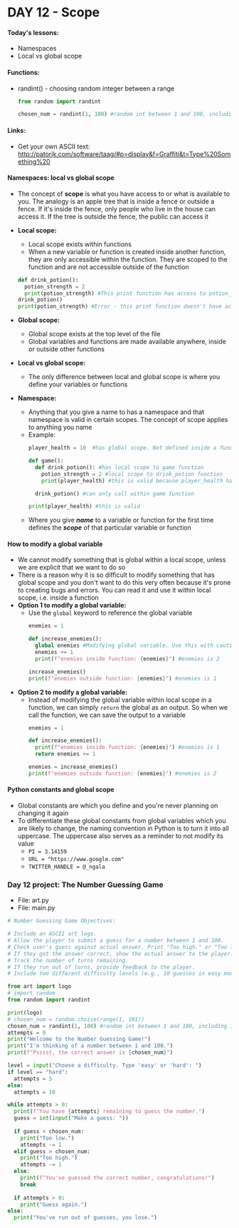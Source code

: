# DAY 12 - Scope

#### Today's lessons:
- Namespaces
- Local vs global scope

#### Functions:
- randint() - choosing random integer between a range
  ```py
  from random import randint

  chosen_num = randint(1, 100) #random int between 1 and 100, including 100
  ```

#### Links:
- Get your own ASCII text: http://patorjk.com/software/taag/#p=display&f=Graffiti&t=Type%20Something%20

#### Namespaces: local vs global scope
- The concept of **scope** is what you have access to or what is available to you. The analogy is an apple tree that is inside a fence or outside a fence. If it's inside the fence, only people who live in the house can access it. If the tree is outside the fence, the public can access it 
- **Local scope:** 
  - Local scope exists within functions
  - When a new variable or function is created inside another function, they are only accessible within the function. They are scoped to the function and are not accessible outside of the function
  ```py
  def drink_potion():
    potion_strength = 2
    print(potion_strength) #This print function has access to potion_strength
  drink_potion()
  print(potion_strength) #Error - this print function doesn't have access to potion_strength
  ```
- **Global scope:**
  - Global scope exists at the top level of the file
  - Global variables and functions are made available anywhere, inside or outside other functions

- **Local vs global scope:**
  - The only difference between local and global scope is where you define your variables or functions
- **Namespace:**
  - Anything that you give a name to has a namespace and that namespace is valid in certain scopes. The concept of scope applies to anything you name
  - Example:
    ```py
    player_health = 10  #has global scope. Not defined inside a function

    def game():
      def drink_potion(): #has local scope to game function
        potion_strength = 2 #local scope to drink_potion function
        print(player_health) #this is valid because player_health has global scope

      drink_potion() #can only call within game function
    
    print(player_health) #this is valid
    ```
  - Where you give ***name*** to a variable or function for the first time defines the ***scope*** of that particular variable or function

#### How to modify a global variable
- We cannot modify something that is global within a local scope, unless we are explicit that we want to do so
- There is a reason why it is so difficult to modify something that has global scope and you don't want to do this very often because it's prone to creating bugs and errors. You can read it and use it within local scope, i.e. inside a function
- **Option 1 to modify a global variable:**
  - Use the `global` keyword to reference the global variable
    ```py
    enemies = 1

    def increase_enemies():
      global enemies #Modifying global variable. Use this with caution!
      enemies += 1
      print(f"enemies inside function: {enemies}") #enemies is 2
    
    increase_enemies()
    print(f"enemies outside function: {enemies}") #enemies is 1
    ```
- **Option 2 to modify a global variable:**
  - Instead of modifying the global variable within local scope in a function, we can simply `return` the global as an output. So when we call the function, we can save the output to a variable
    ```py
    enemies = 1

    def increase_enemies():
      print(f"enemies inside function: {enemies}") #enemies is 1
      return enemies += 1
    
    enemies = increase_enemies()
    print(f"enemies outside function: {enemies}") #enemies is 2
    ```
#### Python constants and global scope
- Global constants are which you define and you're never planning on changing it again
- To differentiate these global constants from global variables which you are likely to change, the naming convention in Python is to turn it into all uppercase. The uppercase also serves as a reminder to not modify its value
  - `PI = 3.14159`
  - `URL = "https://www.google.com"`
  - `TWITTER_HANDLE = @_ngala`

### Day 12 project: The Number Guessing Game
- File: art.py
- File: main.py
```py
# Number Guessing Game Objectives:

# Include an ASCII art logo.
# Allow the player to submit a guess for a number between 1 and 100.
# Check user's guess against actual answer. Print "Too high." or "Too low." depending on the user's answer. 
# If they got the answer correct, show the actual answer to the player.
# Track the number of turns remaining.
# If they run out of turns, provide feedback to the player. 
# Include two different difficulty levels (e.g., 10 guesses in easy mode, only 5 guesses in hard mode).

from art import logo
# import random
from random import randint 

print(logo)
# chosen_num = random.choice(range(1, 101))
chosen_num = randint(1, 100) #random int between 1 and 100, including 100
attempts = 0
print("Welcome to the Number Guessing Game!")
print("I'm thinking of a number between 1 and 100.")
print(f"Psssst, the correct answer is {chosen_num}")

level = input("Choose a difficulty. Type 'easy' or 'hard': ")
if level == "hard":
  attempts = 5
else:
  attempts = 10

while attempts > 0:
  print(f"You have {attempts} remaining to guess the number.")
  guess = int(input("Make a guess: "))
  
  if guess < chosen_num:
    print("Too low.")
    attempts -= 1
  elif guess > chosen_num:
    print("Too high.")
    attempts -= 1
  else:
    print(f"You've guessed the correct number, congratulations!")
    break
    
  if attempts > 0:
    print("Guess again.")
else:
  print("You've run out of guesses, you lose.")
```